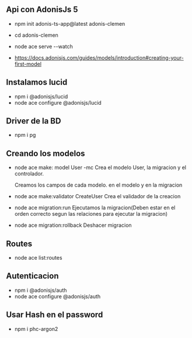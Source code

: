 ## Api con AdonisJs 5

* npm init adonis-ts-app@latest adonis-clemen
* cd adonis-clemen
* node ace serve --watch

* https://docs.adonisjs.com/guides/models/introduction#creating-your-first-model


## Instalamos lucid

* npm i @adonisjs/lucid
* node ace configure @adonisjs/lucid

## Driver de la BD
* npm i pg

## Creando los modelos

* node ace make: model User -mc
  Crea el modelo User, la migracion y el controlador.

  Creamos los campos de cada modelo.
  en el modelo y en la migracion

* node ace make:validator CreateUser
  Crea el validador de la creacion



* node ace migration:run
  Ejecutamos la migracion(Deben estar en el orden correcto segun las relaciones para ejecutar la migracion)

* node ace migration:rollback
  Deshacer migracion
  
## Routes
* node ace list:routes



## Autenticacion

* npm i @adonisjs/auth
* node ace configure @adonisjs/auth


## Usar Hash en el password

* npm i phc-argon2

